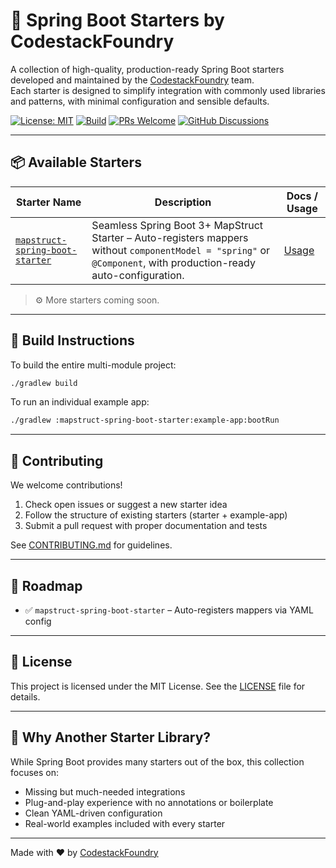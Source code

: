 # 🌱 Spring Boot Starters by CodestackFoundry

A collection of high-quality, production-ready Spring Boot starters developed and maintained by the [CodestackFoundry](https://github.com/codestackfoundry) team.  
Each starter is designed to simplify integration with commonly used libraries and patterns, with minimal configuration and sensible defaults.

[![License: MIT](https://img.shields.io/badge/License-MIT-yellow.svg)](https://github.com/codestackfoundry/spring-boot-starters/blob/main/LICENSE)
[![Build](https://github.com/codestackfoundry/spring-boot-starters/actions/workflows/gradle.yml/badge.svg)](https://github.com/codestackfoundry/spring-boot-starters/actions)
[![PRs Welcome](https://img.shields.io/badge/PRs-welcome-brightgreen.svg)](https://github.com/codestackfoundry/spring-boot-starters/blob/main/CONTRIBUTING.md)
[![GitHub Discussions](https://img.shields.io/badge/discussions-join-blue.svg)](https://github.com/codestackfoundry/spring-boot-starters/discussions)


---

## 📦 Available Starters

| Starter Name                     | Description                                                                                                                                                   | Docs / Usage                  |
|----------------------------------|---------------------------------------------------------------------------------------------------------------------------------------------------------------|-------------------------------|
| [`mapstruct-spring-boot-starter`](./mapstruct-spring-boot-starter) | Seamless Spring Boot 3+ MapStruct Starter – Auto-registers mappers without `componentModel = "spring"` or `@Component`, with production-ready auto-configuration. | [Usage](./mapstruct-spring-boot-starter/README.md) |

> ⚙️ More starters coming soon.

---

## 🔧 Build Instructions

To build the entire multi-module project:

```bash
./gradlew build
```

To run an individual example app:

```bash
./gradlew :mapstruct-spring-boot-starter:example-app:bootRun
```

---

## 🤝 Contributing

We welcome contributions!

1. Check open issues or suggest a new starter idea
2. Follow the structure of existing starters (starter + example-app)
3. Submit a pull request with proper documentation and tests

See [CONTRIBUTING.md](./CONTRIBUTING.md) for guidelines.

---

## 📅 Roadmap

- ✅ `mapstruct-spring-boot-starter` – Auto-registers mappers via YAML config

---

## 📜 License

This project is licensed under the MIT License. See the [LICENSE](./LICENSE) file for details.

---

## 🌟 Why Another Starter Library?

While Spring Boot provides many starters out of the box, this collection focuses on:

- Missing but much-needed integrations
- Plug-and-play experience with no annotations or boilerplate
- Clean YAML-driven configuration
- Real-world examples included with every starter

---

Made with ❤️ by [CodestackFoundry](https://github.com/codestackfoundry)
